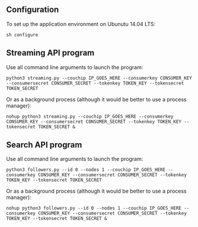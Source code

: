 ## Configuration

To set up the application environment on Ubunutu 14.04 LTS:

    sh configure

## Streaming API program

Use all command line arguments to launch the program:

    python3 streaming.py --couchip IP_GOES_HERE --consumerkey CONSUMER_KEY --consumersecret CONSUMER_SECRET --tokenkey TOKEN_KEY --tokensecret TOKEN_SECRET

Or as a background process (although it would be better to use a process manager):

    nohup python3 streaming.py --couchip IP_GOES_HERE --consumerkey CONSUMER_KEY --consumersecret CONSUMER_SECRET --tokenkey TOKEN_KEY --tokensecret TOKEN_SECRET &

## Search API program

Use all command line arguments to launch the program:

    python3 followers.py --id 0 --nodes 1 --couchip IP_GOES_HERE --consumerkey CONSUMER_KEY --consumersecret CONSUMER_SECRET --tokenkey TOKEN_KEY --tokensecret TOKEN_SECRET

Or as a background process (although it would be better to use a process manager):

    nohup python3 followers.py --id 0 --nodes 1 --couchip IP_GOES_HERE --consumerkey CONSUMER_KEY --consumersecret CONSUMER_SECRET --tokenkey TOKEN_KEY --tokensecret TOKEN_SECRET &
